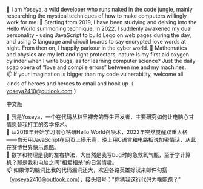 👋  I am Yoseya, a wild developer who runs naked in the code jungle, mainly researching the mystical techniques of how to make computers willingly work for me.
🌱  Starting from 2019, I have been studying and delving into the Hello World summoning technique. In 2022, I suddenly awakened my dual personality - using JavaScript to build Lego on web pages during the day, and using C language and circuit boards to say encrypted love words at night.  From then on, I happily parkour in the cyber world.
💞 Mathematics and physics are my left and right protectors, nature is my first aid oxygen cylinder when I write bugs, as for learning computer science?  Just the daily soap opera of "love and compile errors" between me and my machines.  
📫  If your imagination is bigger than my code vulnerability, welcome all kinds of heroes and heroes to email and hook up（ yoseya2410@outlook.com ）

中文版  

👋 我是Yoseya，一个在代码丛林里裸奔的野生开发者，主要研究如何让电脑心甘情愿替我打工的玄学技术。  
🌱 从2019年开始学习潜心钻研Hello World召唤术，2022年突然觉醒双重人格——白天用JavaScript在网页上搭乐高，晚上用C语言和电路板说加密情话，从此在赛博世界快乐跑酷。  
💞️ 数学和物理是我的左右护法，大自然是我写bug时的急救氧气瓶，至于学计算机？那是我和电脑之间"相爱相杀"的日常情趣。  
📫 如果你的脑洞比我的代码漏洞还大，欢迎各路英雄好汉来邮件勾搭（yoseya2410@outlook.com），接头暗号："你猜我这行代码为啥能跑？" 
